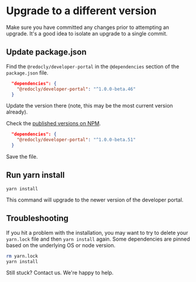 # Upgrade to a different version

Make sure you have committed any changes prior to attempting an upgrade.
It's a good idea to isolate an upgrade to a single commit.

## Update package.json

Find the `@redocly/developer-portal` in the `@dependencies` section of the `package.json` file.
```json
  "dependencies": {
    "@redocly/developer-portal": "^1.0.0-beta.46"
  }
```

Update the version there (note, this may be the most current version already).

Check the [published versions on NPM](https://www.npmjs.com/package/@redocly/developer-portal).

```json
  "dependencies": {
    "@redocly/developer-portal": "^1.0.0-beta.51"
  }
```

Save the file.

## Run yarn install

```
yarn install
```

This command will upgrade to the newer version of the developer portal.

## Troubleshooting

If you hit a problem with the installation, you may want to try to delete your `yarn.lock` file and then `yarn install` again.
Some dependencies are pinned based on the underlying OS or node version.

```bash
rm yarn.lock
yarn install
```

Still stuck? Contact us. We're happy to help.

